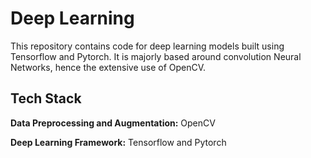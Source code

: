
# Deep Learning

This repository contains code for deep learning models built using Tensorflow and Pytorch.
It is majorly based around convolution Neural Networks, hence the extensive use of OpenCV.


## Tech Stack

**Data Preprocessing and Augmentation:** OpenCV





**Deep Learning Framework:** Tensorflow and Pytorch

